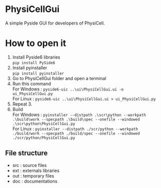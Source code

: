 # PhysiCellGui
A simple Pyside GUI for developers of PhysiCell.

# How to open it
1. Install Pyside6 libraries\
    `pip install PySide6`
2. Install pyinstaller\
    `pip install pyinstaller`
3. Go to PhysiCellGui folder and open a terminal
4. Run this command\
   For Windows : `pyside6-uic ..\ui\PhysiCellGui.ui -o ui_PhysiCellGui.py`\
   For Linux : `pyside6-uic ..\ui\PhysiCellGui.ui > ui_PhysiCellGui.py`
5. Repeat 3. 
6. Build\
   For Windows : `pyinstaller --distpath .\scr\python --workpath .\build\work --specpath .\build\spec --onefile --windowed .\scr\python\PhysiCellGui.py`\
   For Linux : `pyinstaller --distpath ./scr/python --workpath ./build/work --specpath ./build/spec --onefile --windowed ./scr/python/PhysiCellGui.py`

## File structure

- src : source files
- ext : externals libraries
- out : temporary files
- doc : documentations